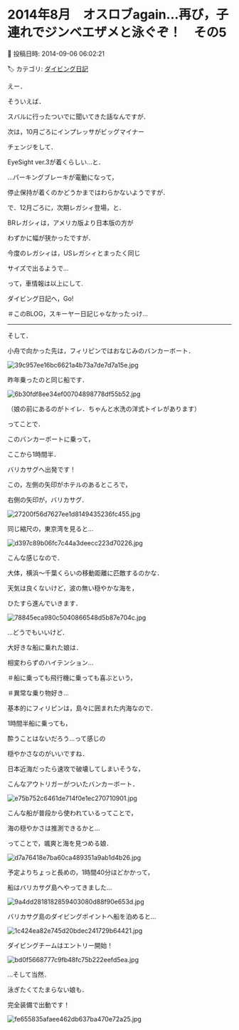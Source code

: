 # 2014年8月　オスロブagain…再び，子連れでジンベエザメと泳ぐぞ！　その5

📅 投稿日時: 2014-09-06 06:02:21

🏷️ カテゴリ: [ダイビング日記](ce3a7a8d424d112fce83ee85c81a0e344.md)

えー．


そういえば．


スバルに行ったついでに聞いてきた話なんですが．





次は，10月ごろにインプレッサがビッグマイナー


チェンジをして．


EyeSight ver.3が着くらしい…と．


…パーキングブレーキが電動になって，


停止保持が着くのかどうかまではわらかないようですが．





で．12月ごろに，次期レガシィ登場，と．


BRレガシィは，アメリカ版より日本版の方が


わずかに幅が狭かったですが．


今度のレガシィは，USレガシィとまったく同じ


サイズで出るようで…





って，車情報は以上にして.


ダイビング日記へ，Go!





＃このBLOG，スキーヤー日記じゃなかったっけ…


---





そして．


小舟で向かった先は，フィリピンではおなじみのバンカーボート．




![39c957ee16bc6621a4b73a7de7d7a15e.jpg](images/39c957ee16bc6621a4b73a7de7d7a15e.jpg)




昨年乗ったのと同じ船です．




![6b30fdf8ee34ef00704898778df55b52.jpg](images/6b30fdf8ee34ef00704898778df55b52.jpg)




（娘の前にあるのがトイレ．ちゃんと水洗の洋式トイレがあります）





ってことで．


このバンカーボートに乗って，


ここから1時間半．


バリカサグへ出発です！





この，左側の矢印がホテルのあるところで，


右側の矢印が，バリカサグ．




![27200f56d7627ee1d8149435236fc455.jpg](images/27200f56d7627ee1d8149435236fc455.jpg)







同じ縮尺の，東京湾を見ると…




![d397c89b06fc7c44a3deecc223d70226.jpg](images/d397c89b06fc7c44a3deecc223d70226.jpg)




こんな感じなので．


大体，横浜～千葉くらいの移動距離に匹敵するのかな．





天気は良くないけど，波の無い穏やかな海を，


ひたすら進んでいきます．




![78845eca980c5040866548d5b87e704c.jpg](images/78845eca980c5040866548d5b87e704c.jpg)




…どうでもいいけど．


大好きな船に乗れた娘は．


相変わらずのハイテンション…





＃船に乗っても飛行機に乗っても喜ぶという，


＃異常な乗り物好き…





基本的にフィリピンは，島々に囲まれた内海なので．


1時間半船に乗っても，


酔うことはないだろう…って感じの


穏やかさなのがいいですね．





日本近海だったら速攻で破壊してしまいそうな，


こんなアウトリガーがついたバンカーボート．




![e75b752c6461de714f0e1ec270710901.jpg](images/e75b752c6461de714f0e1ec270710901.jpg)




こんな船が普段から使われているってことで，


海の穏やかさは推測できるかと…





ってことで，颯爽と海を見つめる娘．




![d7a76418e7ba60ca489351a9ab1d4b26.jpg](images/d7a76418e7ba60ca489351a9ab1d4b26.jpg)







予定よりちょっと長めの，1時間40分ほどかかって，


船はバリカサグ島へやってきました…




![9a4dd2818182859403080d88f90e653d.jpg](images/9a4dd2818182859403080d88f90e653d.jpg)







バリカサグ島のダイビングポイントへ船を泊めると…




![1c424ea82e745d20bdec241729b64421.jpg](images/1c424ea82e745d20bdec241729b64421.jpg)




ダイビングチームはエントリー開始！




![bd0f5668777c9fb48fc75b222eefd5ea.jpg](images/bd0f5668777c9fb48fc75b222eefd5ea.jpg)







…そして当然．


泳ぎたくてたまらない娘も．


完全装備で出動です！




![fe655835afaee462db637ba470e72a25.jpg](images/fe655835afaee462db637ba470e72a25.jpg)
